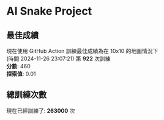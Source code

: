 
# AI Snake Project

## **最佳成績**
現在使用 GitHub Action 訓練最佳成績為在 10x10 的地圖情況下  
(時間 2024-11-26 23:07:21) 第 **922** 次訓練  
**分數**: 460  
**探索值**: 0.01

## 總訓練次數
現在已經訓練了: **263000** 次
